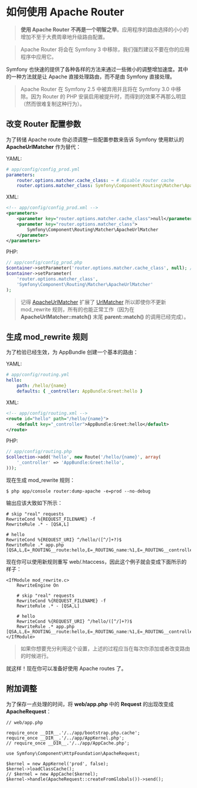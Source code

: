 # 如何使用 Apache Router

> **使用 Apache Router 不再是一个明智之举**。应用程序的路由选择的小小的增加不至于大费周章地升级路由配置。  

> Apache Router 将会在 Symfony 3 中移除，我们强烈建议不要在你的应用程序中应用它。  

Symfony 也快速的提供了各种各样的方法来通过一些微小的调整增加速度。其中的一种方法就是让 Apache 直接处理路由，而不是由 Symfony 直接处理。  

> Apache Router 在 Symfony 2.5 中被弃用并且将在 Symfony 3.0 中移除。因为 Router 的 PHP 安装启用被提升时，而得到的效果不再那么明显（然而很难复制这种行为）。  

## 改变 Router 配置参数

为了转储 Apache route 你必须调整一些配置参数来告诉 Symfony 使用默认的 **ApacheUrlMatcher** 作为替代：  

YAML:

```YAML
# app/config/config_prod.yml
parameters:
    router.options.matcher.cache_class: ~ # disable router cache
    router.options.matcher_class: Symfony\Component\Routing\Matcher\ApacheUrlMatcher
```  

XML:

```XML
<!-- app/config/config_prod.xml -->
<parameters>
    <parameter key="router.options.matcher.cache_class">null</parameter> <!-- disable router cache -->
    <parameter key="router.options.matcher_class">
        Symfony\Component\Routing\Matcher\ApacheUrlMatcher
    </parameter>
</parameters>
```  

PHP:

```PHP
// app/config/config_prod.php
$container->setParameter('router.options.matcher.cache_class', null); // disable router cache
$container->setParameter(
    'router.options.matcher_class',
    'Symfony\Component\Routing\Matcher\ApacheUrlMatcher'
);
```  

> 记得 [ApacheUrlMatcher](http://api.symfony.com/2.7/Symfony/Component/Routing/Matcher/ApacheUrlMatcher.html) 扩展了 [UrlMatcher](http://api.symfony.com/2.7/Symfony/Component/Routing/Matcher/UrlMatcher.html) 所以即使你不更新 mod_rewrite 规则，所有的也能正常工作（因为在 **ApacheUrlMatcher::match()** 末尾 **parent::match()** 的调用已经完成）。  

## 生成 mod_rewrite 规则

为了检验已经生效，为 AppBundle 创建一个基本的路由：  

YAML:

```YAML
# app/config/routing.yml
hello:
    path: /hello/{name}
    defaults: { _controller: AppBundle:Greet:hello }
```  

XML:

```XML
<!-- app/config/routing.xml -->
<route id="hello" path="/hello/{name}">
    <default key="_controller">AppBundle:Greet:hello</default>
</route>
```  

PHP:

```PHP
// app/config/routing.php
$collection->add('hello', new Route('/hello/{name}', array(
    '_controller' => 'AppBundle:Greet:hello',
)));
``` 

现在生成 mod_rewrite 规则：

```
$ php app/console router:dump-apache -e=prod --no-debug
```  

输出应该大致如下所示：  

```
# skip "real" requests
RewriteCond %{REQUEST_FILENAME} -f
RewriteRule .* - [QSA,L]

# hello
RewriteCond %{REQUEST_URI} ^/hello/([^/]+?)$
RewriteRule .* app.php [QSA,L,E=_ROUTING__route:hello,E=_ROUTING_name:%1,E=_ROUTING__controller:AppBundle\:Greet\:hello]
```  

现在你可以使用新规则重写 web/.htaccess，因此这个例子就会变成下面所示的样子：  

```
<IfModule mod_rewrite.c>
    RewriteEngine On

    # skip "real" requests
    RewriteCond %{REQUEST_FILENAME} -f
    RewriteRule .* - [QSA,L]

    # hello
    RewriteCond %{REQUEST_URI} ^/hello/([^/]+?)$
    RewriteRule .* app.php [QSA,L,E=_ROUTING__route:hello,E=_ROUTING_name:%1,E=_ROUTING__controller:AppBundle\:Greet\:hello]
</IfModule>
```  

> 如果你想要充分利用这个设置，上述的过程应当在每次你添加或者改变路由的时候进行。  

就这样！现在你可以准备好使用 Apache routes 了。  

## 附加调整

为了保存一点处理的时间，将 **web/app.php** 中的 **Request** 的出现改变成 **ApacheRequest**：  

```
// web/app.php

require_once __DIR__.'/../app/bootstrap.php.cache';
require_once __DIR__.'/../app/AppKernel.php';
// require_once __DIR__.'/../app/AppCache.php';

use Symfony\Component\HttpFoundation\ApacheRequest;

$kernel = new AppKernel('prod', false);
$kernel->loadClassCache();
// $kernel = new AppCache($kernel);
$kernel->handle(ApacheRequest::createFromGlobals())->send();
``` 